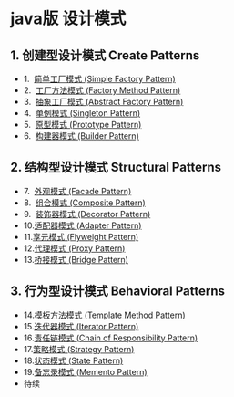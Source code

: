 # java版 设计模式
## 1. 创建型设计模式 Create Patterns
- 1.&nbsp;&nbsp;[简单工厂模式 (Simple Factory Pattern)](src/com/example/create/factory/README.md)
- 2.&nbsp;&nbsp;[工厂方法模式 (Factory Method Pattern)](src/com/example/create/factory/README.md)
- 3.&nbsp;&nbsp;[抽象工厂模式 (Abstract Factory Pattern)](src/com/example/create/factory/README.md)
- 4.&nbsp;&nbsp;[单例模式 (Singleton Pattern)](src/com/example/create/singleton/README.md)
- 5.&nbsp;&nbsp;[原型模式 (Prototype Pattern)](src/com/example/create/prototype/README.md)
- 6.&nbsp;&nbsp;[构建器模式 (Builder Pattern)](src/com/example/create/builder/README.md)
## 2. 结构型设计模式 Structural Patterns
- 7.&nbsp;&nbsp;[外观模式 (Facade Pattern)](src/com/example/structure/facade/README.md)
- 8.&nbsp;&nbsp;[组合模式 (Composite Pattern)](src/com/example/structure/composite/README.md)
- 9.&nbsp;&nbsp;[装饰器模式 (Decorator Pattern)](src/com/example/structure/decorator/README.md)
- 10.[适配器模式 (Adapter Pattern)](src/com/example/structure/adapter/README.md)
- 11.[享元模式 (Flyweight Pattern)](src/com/example/structure/flyweight/README.md)
- 12.[代理模式 (Proxy Pattern)](src/com/example/structure/proxy/README.md)
- 13.[桥接模式 (Bridge Pattern)](src/com/example/structure/bridge/README.md)
## 3. 行为型设计模式 Behavioral Patterns
- 14.[模板方法模式 (Template Method Pattern)](src/com/example/behavior/template/README.md)
- 15.[迭代器模式 (Iterator Pattern)](src/com/example/behavior/iterator/README.md)
- 16.[责任链模式 (Chain of Responsibility Pattern)](src/com/example/behavior/responsibility/README.md)
- 17.[策略模式 (Strategy Pattern)](src/com/example/behavior/strategy/README.md)
- 18.[状态模式 (State Pattern)](src/com/example/behavior/state/README.md)
- 19.[备忘录模式 (Memento Pattern)](src/com/example/behavior/memento/README.md)
- 待续


